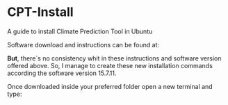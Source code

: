 # CPT-Install
A guide to install Climate Prediction Tool in Ubuntu

Software download and instructions can be found at: 

**But**, there`s no consistency whit in these instructions and software version offered above. So, I manage to create these new installation commands according the software version 15.7.11.

Once downloaded inside your preferred folder open a new terminal and type:

```console



```









